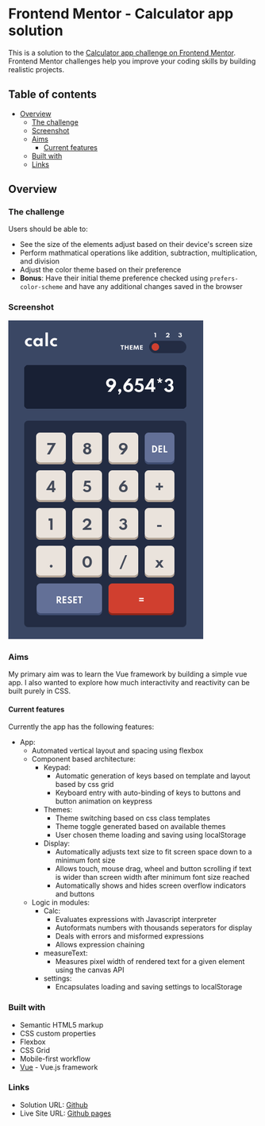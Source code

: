 # Frontend Mentor - Calculator app solution

This is a solution to the [Calculator app challenge on Frontend Mentor](https://www.frontendmentor.io/challenges/calculator-app-9lteq5N29). Frontend Mentor challenges help you improve your coding skills by building realistic projects. 

## Table of contents

- [Overview](#overview)
  - [The challenge](#the-challenge)
  - [Screenshot](#screenshot)
  - [Aims](#aims)
    - [Current features](#Current-features)
  - [Built with](#built-with)
  - [Links](#links)

## Overview

### The challenge

Users should be able to:

- See the size of the elements adjust based on their device's screen size
- Perform mathmatical operations like addition, subtraction, multiplication, and division
- Adjust the color theme based on their preference
- **Bonus**: Have their initial theme preference checked using `prefers-color-scheme` and have any additional changes saved in the browser

### Screenshot
![App Screenshot](./design/screenshot.png)

### Aims

My primary aim was to learn the Vue framework by building a simple vue app. I also wanted to explore how much interactivity and reactivity can be built purely in CSS.

#### Current features

Currently the app has the following features:

- App:
  - Automated vertical layout and spacing using flexbox
  - Component based architecture:
    - Keypad:
      - Automatic generation of keys based on template and layout based by css grid
      - Keyboard entry with auto-binding of keys to buttons and button animation on keypress
    - Themes:
      - Theme switching based on css class templates
      - Theme toggle generated based on available themes
      - User chosen theme loading and saving using localStorage
    - Display:
      - Automatically adjusts text size to fit screen space down to a minimum font size
      - Allows touch, mouse drag, wheel and button scrolling if text is wider than screen width after minimum font size reached
      - Automatically shows and hides screen overflow indicators and buttons
  - Logic in modules:
    - Calc:
      - Evaluates expressions with Javascript interpreter
      - Autoformats numbers with thousands seperators for display
      - Deals with errors and misformed expressions
      - Allows expression chaining
    - measureText:
      - Measures pixel width of rendered text for a given element using the canvas API
    - settings:
      - Encapsulates loading and saving settings to localStorage

### Built with

- Semantic HTML5 markup
- CSS custom properties
- Flexbox
- CSS Grid
- Mobile-first workflow
- [Vue](https://vuejs.org/) - Vue.js framework

### Links

- Solution URL: [Github](https://github.com/seanyoung247/calculator-app)
- Live Site URL: [Github pages](https://seanyoung247.github.io/calculator-app/)
